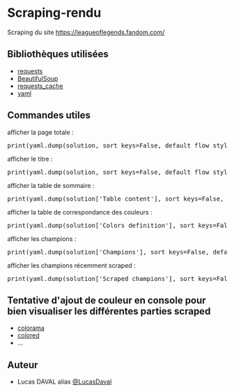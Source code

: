 # Scraping-rendu
Scraping du site https://leagueoflegends.fandom.com/

## Bibliothèques utilisées
* [requests](https://pypi.org/project/requests/)
* [BeautifulSoup](https://pypi.org/project/beautiful/)
* [requests_cache](https://pypi.org/project/requests-cache/)
* [yaml](https://pyyaml.org/wiki/PyYAMLDocumentation)


## Commandes utiles
afficher la page totale :
<pre>print(yaml.dump(solution, sort_keys=False, default_flow_style=False))</pre>
afficher le titre :
<pre>print(yaml.dump(solution, sort_keys=False, default_flow_style=False))</pre>
afficher la table de sommaire :
<pre>print(yaml.dump(solution['Table content'], sort_keys=False, default_flow_style=False))</pre>
afficher la table de correspondance des couleurs :
<pre>print(yaml.dump(solution['Colors definition'], sort_keys=False, default_flow_style=False))</pre>
afficher les champions :
<pre>print(yaml.dump(solution['Champions'], sort_keys=False, default_flow_style=False))</pre>
afficher les champions récemment scraped :
<pre>print(yaml.dump(solution['Scraped champions'], sort_keys=False, default_flow_style=False))</pre>

## Tentative d'ajout de couleur en console pour bien visualiser les différentes parties scraped
* [colorama](https://pypi.org/project/colorama/)
* [colored](https://pypi.org/project/colored/)
* ...

## Auteur
* Lucas DAVAL alias [@LucasDaval](https://github.com/LucasDaval)
